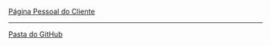 [Página Pessoal do Cliente](https://luigi-rs.github.io/Web-Projects/APS/)
***
[Pasta do GitHub](https://github.com/Luigi-RS/Web-Projects/tree/main/APS)
